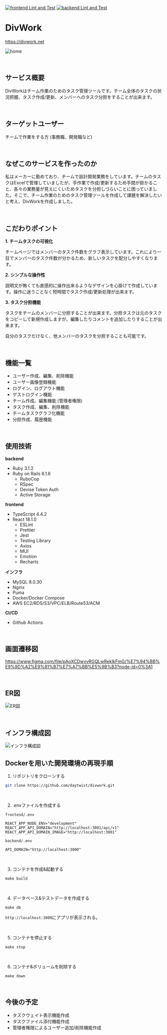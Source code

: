 [![frontend Lint and Test](https://github.com/daytwist/divwork/actions/workflows/frontend.yml/badge.svg)](https://github.com/daytwist/divwork/actions/workflows/frontend.yml) [![backend Lint and Test](https://github.com/daytwist/divwork/actions/workflows/backend.yml/badge.svg)](https://github.com/daytwist/divwork/actions/workflows/backend.yml)

# DivWork
https://divwork.net

![home](frontend/src/images/home.png)

<br/>

## サービス概要
DivWorkはチーム作業のためのタスク管理ツールです。チーム全体のタスクの状況把握、タスク作成/更新、メンバーへのタスク分担をすることが出来ます。

<br/>

## ターゲットユーザー
チームで作業をする方 (事務職、開発職など)

<br/>

## なぜこのサービスを作ったのか
私はメーカーに勤めており、チームで設計開発業務をしています。チームのタスクはExcelで管理していましたが、手作業で作成/更新するため手間が掛かること、各々の業務量が見えにくいためタスクを分担しづらいことに困っていました。そこで、チーム作業のためのタスク管理ツールを作成して課題を解決したいと考え、DivWorkを作成しました。

<br/>

## こだわりポイント
**1. チームタスクの可視化**

チームページではメンバーのタスク件数をグラフ表示しています。これにより一目でメンバーのタスク件数が分かるため、新しいタスクを配分しやすくなります。

**2. シンプルな操作性**

説明文が無くても直感的に操作出来るようなデザインを心掛けて作成しています。操作に迷うことなく短時間でタスク作成/更新処理が出来ます。

**3. タスク分担機能**

タスクをチームのメンバーに分担することが出来ます。分担タスクは元のタスクをコピーして新規作成しますが、編集したりコメントを追加したりすることが出来ます。

自分のタスクだけなく、他メンバーのタスクを分担することも可能です。

<br/>

## 機能一覧
- ユーザー作成、編集、削除機能
- ユーザー画像登録機能
- ログイン、ログアウト機能
- ゲストログイン機能
- チーム作成、編集機能 (管理者権限)
- タスク作成、編集、削除機能
- チームタスクグラフ化機能
- 分担作成、履歴機能

<br/>

## 使用技術
**backend**
- Ruby 3.1.2
- Ruby on Rails 6.1.6
  - RuboCop
  - RSpec
  - Devise Token Auth
  - Active Storage

**frontend**
- TypeScript 4.4.2
- React 18.1.0
  - ESLint
  - Prettier
  - Jest
  - Testing Library
  - Axios
  - MUI
  - Emotion
  - Recharts

**インフラ**
- MySQL 8.0.30
- Nginx
- Puma
- Docker/Docker Compose
- AWS EC2/RDS/S3/VPC/ELB/Route53/ACM

**CI/CD**
- Github Actions

<br/>

## 画面遷移図
https://www.figma.com/file/pAoXCDwvvRGQLwRekIkFmG/%E7%94%BB%E9%9D%A2%E9%81%B7%E7%A7%BB%E5%9B%B3?node-id=0%3A1

<br/>

## ER図
![ER図](frontend/src/images/er.png)

<br/>

## インフラ構成図
![インフラ構成図](frontend/src/images/infra.png)

## Dockerを用いた開発環境の再現手順
1. リポジトリをクローンする

```bash
git clone https://github.com/daytwist/divwork.git
```

<br/>

2. .envファイルを作成する

`frontend/.env`

```properties
REACT_APP_NODE_ENV="development"
REACT_APP_API_DOMAIN="http://localhost:3001/api/v1"
REACT_APP_API_DOMAIN_IMAGE="http://localhost:3001"
```

`backend/.env`

```properties
API_DOMAIN="http://localhost:3000"
```

<br/>

3. コンテナを作成&起動する

```
make build
```

<br/>

4. データベース&テストデータを作成する

```
make db
```

`http://localhost:3000`にアプリが表示される。

<br/>

5. コンテナを停止する

```
make stop
```

<br/>

6. コンテナ&ボリュームを削除する

```
make down
```

<br/>

## 今後の予定
- タスクウェイト表示機能作成
- タスクファイル添付機能作成
- 管理者権限によるユーザー追加/削除機能作成
